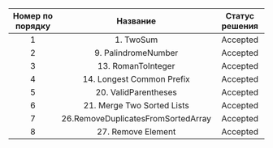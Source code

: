 |         Номер по порядку         |         Название                       | Статус решения           |
| :----------------------------:   | :------------------------------------: | :----------------------: |  
|1                                 | 1. TwoSum                              | Accepted                 |
|2                                 | 9. PalindromeNumber                    | Accepted                 |
|3                                 | 13. RomanToInteger                     | Accepted                 |
|4                                 | 14. Longest Common Prefix              | Accepted                 |  
|5                                 | 20. ValidParentheses                   | Accepted                 |  
|6                                 | 21. Merge Two Sorted Lists             | Accepted                 |   
|7                                 | 26.RemoveDuplicatesFromSortedArray     | Accepted                 | 
|8                                 | 27. Remove Element                     | Accepted                    | 

